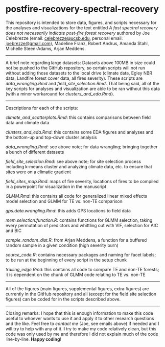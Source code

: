 # postfire-recovery-spectral-recovery

This repository is intended to store data, figures, and scripts necessary for the analyses and visualizations for the text entitled *A fast spectral recovery does not necessarily indicate post-fire forest recovery* authored by Joe Celebrezze (email: celebrezze@ucsb.edu, personal email: joebrezze@gmail.com), Madeline Franz, Robert Andrus, Amanda Stahl, Michelle Steen-Adams, Arjan Meddens.

------------------------------------------------------

A brief note regarding large datasets: Datasets above 100MB in size could not be pushed to the GitHub repository, so certain scripts will not run without adding those datasets to the local drive (climate data, Egley NBR data, Landfire forest cover data, all fires severity). These scripts are *data_wrangling.Rmd* and *field_site_selection.Rmd*. That being said, all of the key scripts for analyses and visualization are able to be ran without this data (with a minor workaround for *clusters_and_eda.Rmd*).

------------------------------------------------------

Descriptions for each of the scripts:

*climate_and_scatterplots.Rmd*: this contains comparisons between field data and climate data

*clusters_and_eda.Rmd*: this contains some EDA figures and analyses and the bottom-up and top-down cluster analysis

*data_wrangling.Rmd*: see above note; for data wrangling; bringing together a bunch of different datasets

*field_site_selection.Rmd*: see above note; for site selection process including k-means cluster and analyzing climate data, etc. to ensure that sites were on a climatic gradient

*field_sites_map.Rmd*: maps of fire severity, locations of fires to be compiled in a powerpoint for visualization in the manuscript

*GLMM.Rmd*: this contains all code for generalized linear mixed effects model selection and GLMM for TE vs. non-TE comparison

*gps.data.wrangling.Rmd*: this adds GPS locations to field data

*mem.selection.function.R*: contains functions for GLMM selection, taking every permutation of predictors and whittling out with VIF, selection for AIC and BIC

*sample_random_dist.R*: from Arjan Meddens, a function for a buffered random sample in a given condition (high severity burn)

*source_code.R*: contains necessary packages and naming for facet labels; to be run at the beginning of every script in the setup chunk

*trailing_edge.Rmd*: this contains all code to compare TE and non-TE forests; it is dependent on the chunk of GLMM code relating to TE vs. non-TE

------------------------------------------------------

All of the figures (main figures, supplemental figures, extra figures) are currently in the GitHub repository and all (except for the field site selection figures) can be coded for in the scripts described above.

------------------------------------------------------

Closing remarks: I hope that this is enough information to make this code useful to whoever wants to use it and apply it to other research questions and the like. Feel free to *contact me* (Joe, see emails above) if needed and I will try to help with any of it. I try to make my code relatively clean, but this code was only used by me and therefore I did not explain much of the code line-by-line. **Happy coding!**